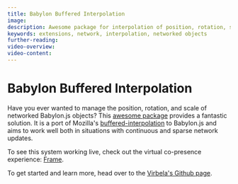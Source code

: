 ```yaml
---
title: Babylon Buffered Interpolation
image: 
description: Awesome package for interpolation of position, rotation, scale data of networked Babylon.js objects.
keywords: extensions, network, interpolation, networked objects
further-reading:
video-overview: 
video-content:
---
```


# Babylon Buffered Interpolation

Have you ever wanted to manage the position, rotation, and scale of networked Babylon.js objects? This [awesome package](https://github.com/virbela/buffered-interpolation) provides a fantastic solution. It is a port of Mozilla's [buffered-interpolation](https://github.com/InfiniteLee/buffered-interpolation) to Babylon.js and aims to work well both in situations with continuous and sparse network updates.

To see this system working live, check out the virtual co-presence experience: [Frame](https://framevr.io/).

To get started and learn more, head over to the [Virbela's Github page](https://github.com/virbela/buffered-interpolation).

